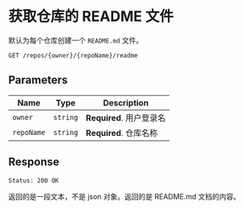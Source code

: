 # 获取仓库的 README 文件

默认为每个仓库创建一个 `README.md` 文件。

```text
GET /repos/{owner}/{repoName}/readme
```

## Parameters

| Name       | Type     | Description              |
| ---------- | -------- | ------------------------ |
| `owner`    | `string` | **Required**. 用户登录名 |
| `repoName` | `string` | **Required**. 仓库名称   |

## Response

```text
Status: 200 OK
```

返回的是一段文本，不是 json 对象。返回的是 README.md 文档的内容。